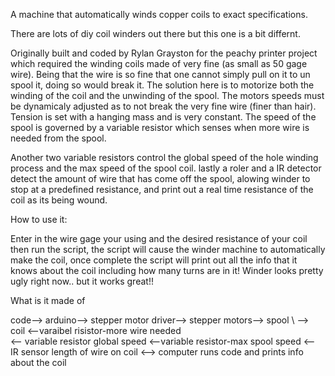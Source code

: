 A machine that automatically winds copper coils to exact specifications.

There are lots of diy coil winders out there but this one is a bit differnt.

Originally built and coded by Rylan Grayston for the peachy printer project which required the winding coils made of very fine (as small as 50 gage wire). Being that the wire is so fine that one cannot simply pull on it to un spool it, doing so would break it. The solution here is to motorize both the winding of the coil and the unwinding of the spool. The motors speeds must be dynamicaly adjusted  as to not break the very fine wire (finer than hair). Tension is set with a hanging mass and is very constant. The speed of the spool is governed by a variable resistor which senses when more wire is needed from the spool.

Another two variable resistors control the global speed of the hole winding process and the max speed of the spool coil. lastly a roler and a IR detector detect the amount of wire that has come off the spool, alowing winder to stop at a predefined resistance, and print out a real time resistance of the coil as its being wound. 

How to use it:

Enter in the wire gage your using and the desired resistance of your coil then run the script, the script will cause the winder machine to automatically make the coil, once complete the script will print out all the info that it knows about the coil including how many turns are in it!
Winder looks pretty ugly right now.. but it works great!!

What is it made of

code--> arduino--> stepper motor driver--> stepper motors--> spool
                \                                                                       \--> coil
                 \<--varaibel risistor-more wire needed                                                                     
                  \<-- variable resistor global speed
                   \<--variable resistor-max spool speed
                    \<-- IR sensor length of wire on coil
                     \<--> computer runs code and prints info about the coil





